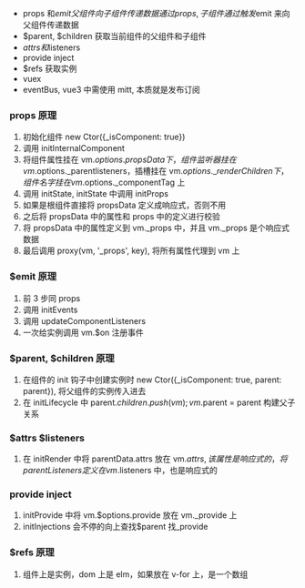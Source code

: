 - props 和$emit父组件向子组件传递数据通过props, 子组件通过触发$emit 来向父组件传递数据
- $parent, $children 获取当前组件的父组件和子组件
- $attrs和$listeners
- provide inject
- $refs 获取实例
- vuex
- eventBus, vue3 中需使用 mitt, 本质就是发布订阅

### props 原理

1. 初始化组件 new Ctor({\_isComponent: true})
2. 调用 initInternalComponent
3. 将组件属性挂在 vm.$options.propsData下，组件监听器挂在vm.$options.\_parentlisteners，插槽挂在 vm.$options.\_renderChildren 下，组件名字挂在vm.$options.\_componentTag 上
4. 调用 initState, initState 中调用 initProps
5. 如果是根组件直接将 propsData 定义成响应式，否则不用
6. 之后将 propsData 中的属性和 props 中的定义进行校验
7. 将 propsData 中的属性定义到 vm.\_props 中，并且 vm.\_props 是个响应式数据
8. 最后调用 proxy(vm, '\_props', key), 将所有属性代理到 vm 上

### $emit 原理

1. 前 3 步同 props
2. 调用 initEvents
3. 调用 updateComponentListeners
4. 一次给实例调用 vm.$on 注册事件

### $parent, $children 原理

1. 在组件的 init 钩子中创建实例时 new Ctor({\_isComponent: true, parent: parent}), 将父组件的实例传入进去
2. 在 initLifecycle 中 parent.$children.push(vm); vm.$parent = parent 构建父子关系

### $attrs $listeners

1. 在 initRender 中将 parentData.attrs 放在 vm.$attrs, 该属性是响应式的，将parentListeners定义在vm.$listeners 中，也是响应式的

### provide inject

1. initProvide 中将 vm.$options.provide 放在 vm.\_provide 上
2. initInjections 会不停的向上查找$parent 找\_provide

### $refs 原理

1. 组件上是实例，dom 上是 elm，如果放在 v-for 上，是一个数组
